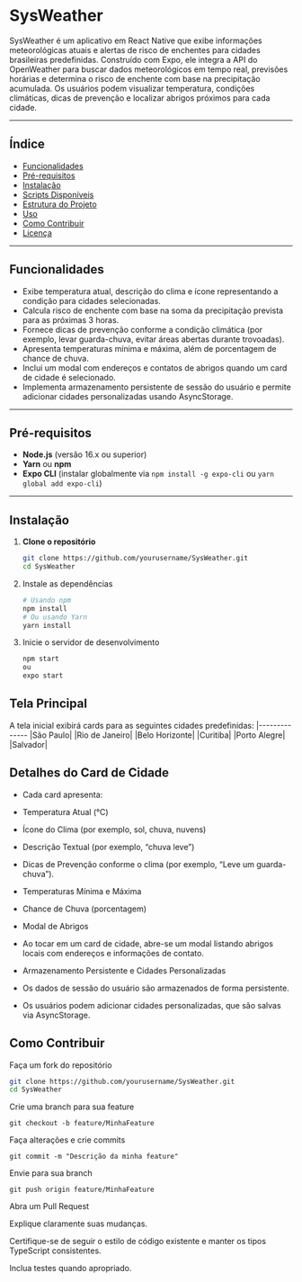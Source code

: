 # SysWeather

SysWeather é um aplicativo em React Native que exibe informações meteorológicas atuais e alertas de risco de enchentes para cidades brasileiras predefinidas. Construído com Expo, ele integra a API do OpenWeather para buscar dados meteorológicos em tempo real, previsões horárias e determina o risco de enchente com base na precipitação acumulada. Os usuários podem visualizar temperatura, condições climáticas, dicas de prevenção e localizar abrigos próximos para cada cidade.

---

## Índice

- [Funcionalidades](#funcionalidades)  
- [Pré-requisitos](#pré-requisitos)  
- [Instalação](#instalação)  
- [Scripts Disponíveis](#scripts-disponíveis)  
- [Estrutura do Projeto](#estrutura-do-projeto)  
- [Uso](#uso)  
- [Como Contribuir](#como-contribuir)  
- [Licença](#licença)  

---

## Funcionalidades

- Exibe temperatura atual, descrição do clima e ícone representando a condição para cidades selecionadas.  
- Calcula risco de enchente com base na soma da precipitação prevista para as próximas 3 horas.  
- Fornece dicas de prevenção conforme a condição climática (por exemplo, levar guarda-chuva, evitar áreas abertas durante trovoadas).  
- Apresenta temperaturas mínima e máxima, além de porcentagem de chance de chuva.  
- Inclui um modal com endereços e contatos de abrigos quando um card de cidade é selecionado.  
- Implementa armazenamento persistente de sessão do usuário e permite adicionar cidades personalizadas usando AsyncStorage.  

---

## Pré-requisitos

- **Node.js** (versão 16.x ou superior)  
- **Yarn** ou **npm**  
- **Expo CLI** (instalar globalmente via `npm install -g expo-cli` ou `yarn global add expo-cli`)  

---

## Instalação

1. **Clone o repositório**
   ```bash
   git clone https://github.com/yourusername/SysWeather.git
   cd SysWeather

2. Instale as dependências
   ```bash
   # Usando npm
   npm install
   # Ou usando Yarn
   yarn install    
   ```
3. Inicie o servidor de desenvolvimento
   ```bash
   npm start 
   ou
   expo start
   ```

## Tela Principal

A tela inicial exibirá cards para as seguintes cidades predefinidas:
|--------------
|São Paulo|
|Rio de Janeiro|
|Belo Horizonte|
|Curitiba|
|Porto Alegre|
|Salvador|


## Detalhes do Card de Cidade

- Cada card apresenta:

- Temperatura Atual (°C)

- Ícone do Clima (por exemplo, sol, chuva, nuvens)

- Descrição Textual (por exemplo, “chuva leve”)

- Dicas de Prevenção conforme o clima (por exemplo, “Leve um guarda-chuva”).

- Temperaturas Mínima e Máxima

- Chance de Chuva (porcentagem)

- Modal de Abrigos

- Ao tocar em um card de cidade, abre-se um modal listando abrigos locais com endereços e informações de contato.

- Armazenamento Persistente e Cidades Personalizadas

- Os dados de sessão do usuário são armazenados de forma persistente.

- Os usuários podem adicionar cidades personalizadas, que são salvas via AsyncStorage.

## Como Contribuir

Faça um fork do repositório
 ```bash
git clone https://github.com/yourusername/SysWeather.git
cd SysWeather
 ```
Crie uma branch para sua feature
 
```
git checkout -b feature/MinhaFeature
```
Faça alterações e crie commits
```
git commit -m "Descrição da minha feature"
```
Envie para sua branch
```
git push origin feature/MinhaFeature
```
Abra um Pull Request

Explique claramente suas mudanças.

Certifique-se de seguir o estilo de código existente e manter os tipos TypeScript consistentes.

Inclua testes quando apropriado.
